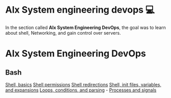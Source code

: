 <h1> Alx System engineering devops 💻</h1>
<p> In the section called <b>Alx System Engineering DevOps</b>, the goal was to learn about shell, Networking,  and gain control over servers.</p>
<h1>Alx System Engineering DevOps</h1>

  <h2><b>Bash</b></td></h2>
   <a href="https://github.com/Saraiin/alx-system_engineering-devops/tree/master/0x00-shell_basics">Shell, basics</a>
<a href="https://github.com/Saraiin/alx-system_engineering-devops/tree/master/0x01-shell_permissions">Shell permissions</a>
<a href="https://github.com/Saraiin/alx-system_engineering-devops/tree/master/0x02-shell_redirections">Shell redirections</a>
<a href="#">Shell, init files, variables, and expansions</a>
        <a href="#">Loops, conditions, and parsing</a>
    - <a href="#">Processes and signals</a>


